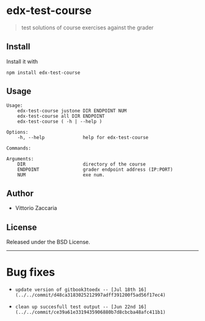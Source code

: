 # edx-test-course
> test solutions of course exercises against the grader

## Install

Install it with

```
npm install edx-test-course
```
## Usage

```
Usage:
    edx-test-course justone DIR ENDPOINT NUM 
    edx-test-course all DIR ENDPOINT 
    edx-test-course ( -h | --help )

Options:
    -h, --help              help for edx-test-course
    
Commands:

Arguments:
    DIR                     directory of the course
    ENDPOINT                grader endpoint address (IP:PORT)
    NUM                     exe num.

```

## Author

* Vittorio Zaccaria

## License
Released under the BSD License.

***



# Bug fixes

-     update version of gitbook3toedx -- [Jul 18th 16](../../commit/d48ca3183025212997adff391200f5ad56f17ec4)
-     clean up succesfull test output -- [Jun 22nd 16](../../commit/ce39a61e3319435906880b7d8cbcba48afc411b1)
